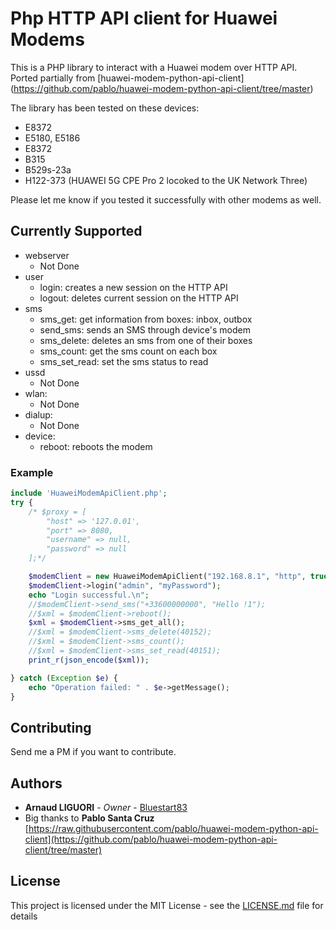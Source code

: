 
# Php HTTP API client for Huawei Modems

This is a PHP library to interact with a Huawei modem over HTTP API. Ported partially from [huawei-modem-python-api-client] (https://github.com/pablo/huawei-modem-python-api-client/tree/master)

The library has been tested on these devices:
* E8372
* E5180, E5186
* E8372
* B315
* B529s-23a
* H122-373 (HUAWEI 5G CPE Pro 2 locoked to the UK Network Three)

Please let me know if you tested it successfully with other modems as well.

## Currently Supported

* webserver
   * Not Done
* user
   * login: creates a new session on the HTTP API
   * logout: deletes current session on the HTTP API
* sms
   * sms_get: get information from boxes: inbox, outbox
   * send_sms: sends an SMS through device's modem
   * sms_delete: deletes an sms from one of their boxes
   * sms_count: get the sms count on each box
   * sms_set_read: set the sms status to read
* ussd
   * Not Done
* wlan:
    * Not Done
* dialup:
    * Not Done
* device:
    * reboot: reboots the modem



### Example
```php
include 'HuaweiModemApiClient.php';
try {
	/* $proxy = [
        "host" => '127.0.01',
        "port" => 8080,
        "username" => null,
        "password" => null
    ];*/

	$modemClient = new HuaweiModemApiClient("192.168.8.1", "http", true, $proxy);
	$modemClient->login("admin", "myPassword");
	echo "Login successful.\n";
	//$modemClient->send_sms("+33600000000", "Hello !1");
	//$xml = $modemClient->reboot();
	$xml = $modemClient->sms_get_all();
	//$xml = $modemClient->sms_delete(40152);
	//$xml = $modemClient->sms_count();
	//$xml = $modemClient->sms_set_read(40151);
	print_r(json_encode($xml));

} catch (Exception $e) {
	echo "Operation failed: " . $e->getMessage();
}

```


## Contributing

Send me a PM if you want to contribute. 

## Authors

* **Arnaud LIGUORI** - *Owner* - [Bluestart83](https://github.com/Bluestart83)
* Big thanks to **Pablo Santa Cruz** [https://raw.githubusercontent.com/pablo/huawei-modem-python-api-client](https://github.com/pablo/huawei-modem-python-api-client/tree/master)

## License

This project is licensed under the MIT License - see the [LICENSE.md](LICENSE.md) file for details
